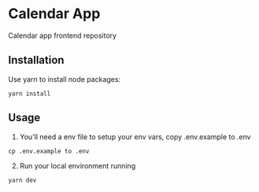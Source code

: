 # Calendar App
Calendar app frontend repository

## Installation
Use yarn to install node packages:
```
yarn install
```

## Usage
1. You'll need a env file to setup your env vars, copy .env.example to .env
```
cp .env.example to .env
```
2. Run your local environment running
```
yarn dev
```